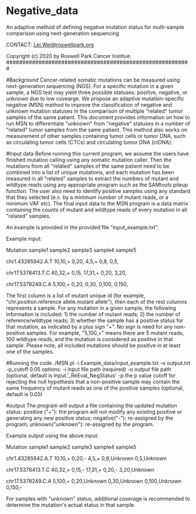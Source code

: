# Negative_data
An adaptive method of defining negative mutation status for multi-sample comparison using next-generation sequencing

CONTACT: Lei.Wei@roswellpark.org

Copyright (c) 2020 by Roswell Park Cancer Institue. #########################################################

#Background
Cancer-related somatic mutations can be measured using next-generation sequencing (NGS). For a specific mutation in a given sample, a NGS test may yield three possible statuses: positive, negative, or unknown due to low covearge. We propose an adaptive mutation-specific negative (MSN) method to improve the classification of negative and unknown mutation statuses in the comparison of multiple "related" tumor samples of the same patient. This document provides information on how to run MSN to differentiate "unknown" from "negative" statuses in a number of "related" tumor samples from the same patient. This method also works on measurement of other samples containing tumor cells or tumor DNA, such as circulating tumor cells (CTCs) and circulating tumor DNA (ctDNA).

#Input data
Before running this current program, we assume the users have finished mutation calling using any somatic mutation caller. Then the mutations from all "related" samples of the same patient need to be combined into a list of unique mutations, and each mutation has been measured in all "related" samples to extract the numbers of mutant and wildtype reads using any appropriate program such as the SAMtools pileup function. The user also need to identify positive samples using any standard that they selected (e.x. by a minimum number of mutant reads, or a minimum VAF etc). The final input data to the MSN program is a data matrix containing the counts of mutant and wildtype reads of every mutation in all "related" samples. 

An example is provided in the provided file "input_example.txt". 

Example input:

Mutation                sample1     sample2     sample3      sample4    sample5

chr1.43285942.A.T       10,10,+     0,20,       4,5,+           0,8,         0,5,

chr17.5378413.T.C       40,32,+     0,15,       17,31,+         0,20,       3,20,

chr17.5378249.C.A       5,100,+     0,20,       0,30,           0,100,      0,150,

The first column is a list of mutant unique id (for example, "chr.position.reference allele.mutant allele"), then each of the rest columns represents a sample. For any mutation in a given sample, the following information is included: 1) the number of mutant reads; 2) the number of reference/wildtype reads; 3) whether the sample has a positive status for that mutation, as indicated by a plus sign "+". No sign is need for any non-positive samples. For example, "5,100,+" means there are 5 mutant reads,  100 wildtype reads, and the mutation is considered as positive in that sample.  Please note, all included mutations should be positive in at least one of the samples.

#Running the code
    ./MSN.pl -i Example_data/input_example.txt -o output.txt -p_cutoff 0.05
options:
-i input file path (required)
-o output file path (optional, default is input.'_ReEval_NegStatus'
-p the p value cutoff for rejecting the null hypothesis that a non-positive sample may contain the same frequency of mutant reads as one of the positive samples (optional, default is 0.05)

#output
The program will output a file containing the updated mutation status:
positive ("+"): the program will not modify any existing positive or generating any new positive status;
negative("-"): re-assigned by the program;
unknown("unknown"): re-assigned by the program. 

Example output using the above input:

Mutation                sample1     sample2         sample3         sample4         sample5

chr1.43285942.A.T       10,10,+     0,20,-          4,5,+           0,8,Unknown     0,5,Unknown

chr17.5378413.T.C       40,32,+     0,15,-          17,31,+         0,20,-          3,20,Unknown

chr17.5378249.C.A       5,100,+     0,20,Unknown    0,30,Unknown    0,100,Unknown   0,150,-

For samples with "unknown" status, additional coverage is recommended to determine the mutation's actual status in that sample. 


